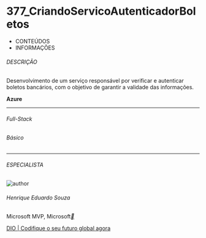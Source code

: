 # 377_CriandoServicoAutenticadorBoletos



- CONTEÚDOS
- INFORMAÇÕES

###### DESCRIÇÃO

Desenvolvimento de um serviço responsável por verificar e autenticar boletos bancários, com o objetivo de garantir a validade das informações.

**Azure**

------

###### Full-Stack

###### Básico

------

###### ESPECIALISTA

![author](https://hermes.dio.me/users/author/photos/8f73fc92-82f3-46a5-8804-0a38d17e2397.jpeg)

###### Henrique Eduardo Souza

Microsoft MVP, Microsoft[**](https://www.linkedin.com/in/hsouzaeduardo/?locale=pt_BR)



[DIO | Codifique o seu futuro global agora](https://web.dio.me/lab/criando-um-servico-autenticador-de-boletos/learning/32c18db2-68fe-4b3b-8a48-cfea3ec5a530)





